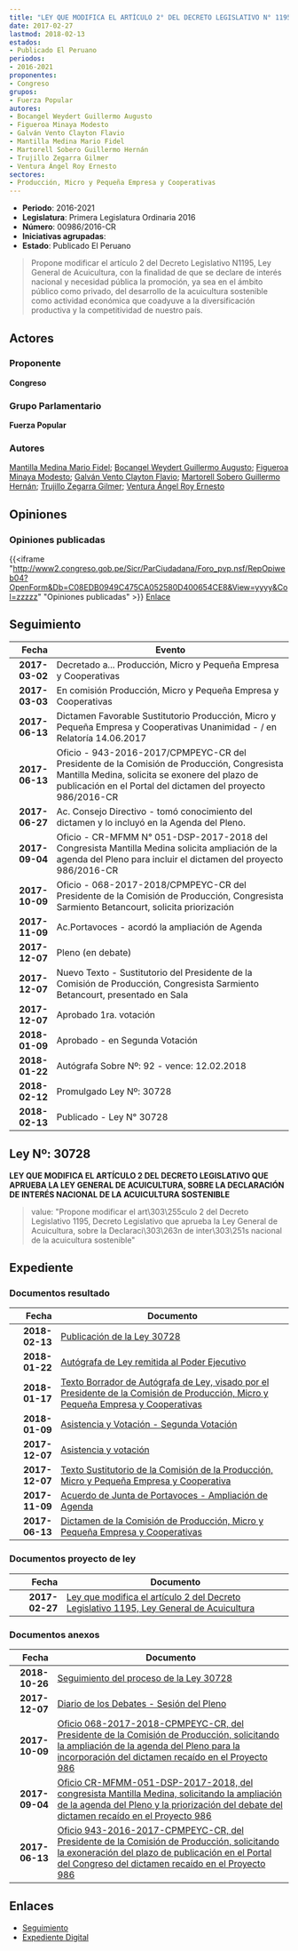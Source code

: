 ```yaml
---
title: "LEY QUE MODIFICA EL ARTÍCULO 2° DEL DECRETO LEGISLATIVO N° 1195, LEY GENERAL DE ACUICULTURA"
date: 2017-02-27
lastmod: 2018-02-13
estados:
- Publicado El Peruano
periodos:
- 2016-2021
proponentes:
- Congreso
grupos:
- Fuerza Popular
autores:
- Bocangel Weydert Guillermo Augusto
- Figueroa Minaya Modesto
- Galván Vento Clayton Flavio
- Mantilla Medina Mario Fidel
- Martorell Sobero Guillermo Hernán
- Trujillo Zegarra Gilmer
- Ventura Ángel Roy Ernesto
sectores:
- Producción, Micro y Pequeña Empresa y Cooperativas
---
```

- **Periodo**: 2016-2021
- **Legislatura**: Primera Legislatura Ordinaria 2016
- **Número**: 00986/2016-CR
- **Iniciativas agrupadas**: 
- **Estado**: Publicado El Peruano

> Propone modificar el artículo 2 del Decreto Legislativo N1195, Ley General de Acuicultura, con la finalidad de que se declare de interés nacional y necesidad pública la promoción, ya sea en el ámbito público como privado, del desarrollo de la acuicultura sostenible como actividad económica que coadyuve a la diversificación productiva y la competitividad de nuestro país.


## Actores

### Proponente

**Congreso**

### Grupo Parlamentario

**Fuerza Popular**

### Autores

[Mantilla Medina Mario Fidel](mailto:mailto:mmantilla@congreso.gob.pe); [Bocangel Weydert Guillermo Augusto](mailto:mailto:gbocangel@congreso.gob.pe); [Figueroa Minaya Modesto](mailto:mailto:mfigueroam@congreso.gob.pe); [Galván Vento Clayton Flavio](mailto:mailto:cgalvan@congreso.gob.pe); [Martorell Sobero Guillermo Hernán](mailto:mailto:gmartorell@congreso.gob.pe); [Trujillo Zegarra Gilmer](mailto:mailto:gtrujilloz@congreso.gob.pe); [Ventura Ángel Roy Ernesto](mailto:mailto:rventura@congreso.gob.pe)

## Opiniones

### Opiniones publicadas

{{<iframe "http://www2.congreso.gob.pe/Sicr/ParCiudadana/Foro_pvp.nsf/RepOpiweb04?OpenForm&Db=C08EDB0949C475CA052580D400654CE8&View=yyyy&Col=zzzzz" "Opiniones publicadas" >}}
[Enlace](http://www2.congreso.gob.pe/Sicr/ParCiudadana/Foro_pvp.nsf/RepOpiweb04?OpenForm&Db=C08EDB0949C475CA052580D400654CE8&View=yyyy&Col=zzzzz)


## Seguimiento

| Fecha | Evento |
|------:|--------|
| **2017-03-02** | Decretado a... Producción, Micro y Pequeña Empresa y Cooperativas |
| **2017-03-03** | En comisión Producción, Micro y Pequeña Empresa y Cooperativas |
| **2017-06-13** | Dictamen Favorable Sustitutorio Producción, Micro y Pequeña Empresa y Cooperativas Unanimidad - / en Relatoría 14.06.2017 |
| **2017-06-13** | Oficio - 943-2016-2017/CPMPEYC-CR del Presidente de la Comisión de Producción, Congresista Mantilla Medina, solicita se exonere del plazo de publicación en el Portal del dictamen del proyecto 986/2016-CR |
| **2017-06-27** | Ac. Consejo Directivo - tomó conocimiento del dictamen y lo incluyó en la Agenda del Pleno. |
| **2017-09-04** | Oficio - CR-MFMM N° 051-DSP-2017-2018 del Congresista Mantilla Medina solicita ampliación de la agenda del Pleno para incluir el dictamen del proyecto 986/2016-CR |
| **2017-10-09** | Oficio - 068-2017-2018/CPMPEYC-CR del Presidente de la Comisión de Producción, Congresista Sarmiento Betancourt, solicita priorización |
| **2017-11-09** | Ac.Portavoces - acordó la ampliación de Agenda |
| **2017-12-07** | Pleno (en debate) |
| **2017-12-07** | Nuevo Texto - Sustitutorio del Presidente de la Comisión de Producción, Congresista Sarmiento Betancourt, presentado en Sala |
| **2017-12-07** | Aprobado 1ra. votación |
| **2018-01-09** | Aprobado - en Segunda Votación |
| **2018-01-22** | Autógrafa Sobre Nº: 92 - vence: 12.02.2018 |
| **2018-02-12** | Promulgado Ley Nº: 30728 |
| **2018-02-13** | Publicado - Ley N° 30728 |

## Ley Nº: 30728

**LEY QUE MODIFICA EL ARTÍCULO 2 DEL DECRETO LEGISLATIVO QUE APRUEBA LA LEY GENERAL DE ACUICULTURA, SOBRE LA DECLARACIÓN DE INTERÉS NACIONAL DE LA ACUICULTURA SOSTENIBLE**

> value: "Propone modificar el art\303\255culo 2 del Decreto Legislativo 1195, Decreto Legislativo que aprueba la Ley General de Acuicultura, sobre la Declaraci\303\263n de inter\303\251s nacional de la acuicultura sostenible"


## Expediente

### Documentos resultado

| Fecha | Documento |
|------:|-----------|
| **2018-02-13** | [Publicación de la Ley 30728](http://www.leyes.congreso.gob.pe/Documentos/2016_2021/ADLP/Normas_Legales/30728-LEY.pdf) |
| **2018-01-22** | [Autógrafa de Ley remitida al Poder Ejecutivo](http://www.leyes.congreso.gob.pe/Documentos/2016_2021/ADLP/Texto_Aprobado/AU0098620180122.pdf) |
| **2018-01-17** | [Texto Borrador de Autógrafa de Ley, visado por el Presidente de la Comisión de Producción, Micro y Pequeña Empresa y Cooperativas](http://www.leyes.congreso.gob.pe/Documentos/2016_2021/Texto_Borrador_de_Autografa/BAU0098620180117.pdf) |
| **2018-01-09** | [Asistencia y Votación - Segunda Votación](http://www.leyes.congreso.gob.pe/Documentos/2016_2021/Asistencia_y_Votacion/Proyectos_de_Ley/SV00986_20180109.pdf) |
| **2017-12-07** | [Asistencia y votación](http://www.leyes.congreso.gob.pe/Documentos/2016_2021/Asistencia_y_Votacion/Proyectos_de_Ley/AV00986_20171207.pdf) |
| **2017-12-07** | [Texto Sustitutorio de la Comisión de la Producción, Micro y Pequeña Empresa y Cooperativa](http://www.leyes.congreso.gob.pe/Documentos/2016_2021/Texto_Sustitutorio/Proyectos_de_Ley/TS00986_20171207.pdf) |
| **2017-11-09** | [Acuerdo de Junta de Portavoces - Ampliación de Agenda](http://www.leyes.congreso.gob.pe/Documentos/2016_2021/Acuerdos/Junta_Portavoces/AJP00986_20171109.pdf) |
| **2017-06-13** | [Dictamen de la Comisión de Producción, Micro y Pequeña Empresa y Cooperativas](http://www.leyes.congreso.gob.pe/Documentos/2016_2021/Dictamenes/Proyectos_de_Ley/00986DC18MAY20170613.pdf) |

### Documentos proyecto de ley

| Fecha | Documento |
|------:|-----------|
| **2017-02-27** | [Ley que modifica el artículo 2 del Decreto Legislativo 1195, Ley General de Acuicultura](http://www.leyes.congreso.gob.pe/Documentos/2016_2021/Proyectos_de_Ley_y_de_Resoluciones_Legislativas/PL0098620170227.pdf) |

### Documentos anexos

| Fecha | Documento |
|------:|-----------|
| **2018-10-26** | [Seguimiento del proceso de la Ley 30728](http://www.leyes.congreso.gob.pe/Documentos/2016_2021/Seguimiento_de_Proyectos_de_Ley/00986PL20181026.pdf) |
| **2017-12-07** | [Diario de los Debates - Sesión del Pleno](http://www.leyes.congreso.gob.pe/Documentos/2016_2021/ADLP/Diario_Debates/30728-TDD.pdf) |
| **2017-10-09** | [Oficio 068-2017-2018-CPMPEYC-CR, del Presidente de la Comisión de Producción, solicitando la ampliación de la agenda del Pleno para la incorporación del dictamen recaído en el Proyecto 986](http://www.leyes.congreso.gob.pe/Documentos/2016_2021/Oficios/Comisiones_Ordinarias/OFICIO-068-2017-2018-CPMPEYC-CR.PDF) |
| **2017-09-04** | [Oficio CR-MFMM-051-DSP-2017-2018, del congresista Mantilla Medina, solicitando la ampliación de la agenda del Pleno y la priorización del debate del dictamen recaído en el Proyecto 986](http://www.leyes.congreso.gob.pe/Documentos/2016_2021/Oficios/Congresistas/OFICIO-CR-MFMM-051-DSP-2017-2018.pdf) |
| **2017-06-13** | [Oficio 943-2016-2017-CPMPEYC-CR, del Presidente de la Comisión de Producción, solicitando la exoneración del plazo de publicación en el Portal del Congreso del dictamen recaído en el Proyecto 986](http://www.leyes.congreso.gob.pe/Documentos/2016_2021/Oficios/Comisiones_Ordinarias/OFICIO-943-2016-2017-CPMPEYC-CR.pdf) |

## Enlaces

- [Seguimiento](http://www2.congreso.gob.pe/Sicr/TraDocEstProc/CLProLey2016.nsf/f7fff46988ca05b1052578e100829cc7/2144ed9bf75ff518052580d40060183e?OpenDocument)
- [Expediente Digital](http://www2.congreso.gob.pe/Sicr/TraDocEstProc/Expvirt_2011.nsf/visbusqptramdoc1621/00986?opendocument)

